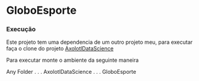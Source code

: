 # GloboEsporte

### Execução

Este projeto tem uma dependencia de um outro projeto meu, para executar faça o clone do 
projeto [AxolotlDataScience](https://github.com/FilipeSantiago/AxolotlDataScience)

Para executar monte o ambiente da seguinte maneira

Any Folder
.
. . AxolotlDataScience
.
. . GloboEsporte
